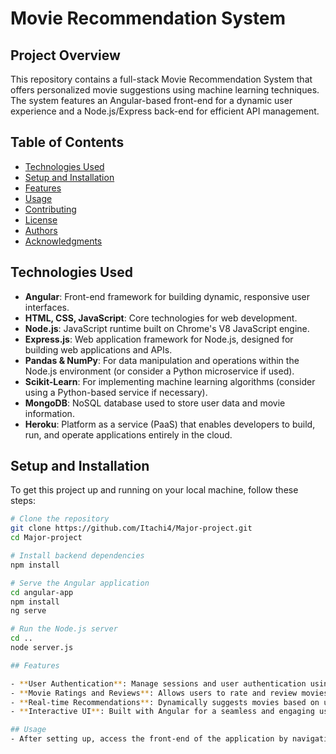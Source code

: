 # Movie Recommendation System

## Project Overview

This repository contains a full-stack Movie Recommendation System that offers personalized movie suggestions using machine learning techniques. The system features an Angular-based front-end for a dynamic user experience and a Node.js/Express back-end for efficient API management.

## Table of Contents

- [Technologies Used](#technologies-used)
- [Setup and Installation](#setup-and-installation)
- [Features](#features)
- [Usage](#usage)
- [Contributing](#contributing)
- [License](#license)
- [Authors](#authors)
- [Acknowledgments](#acknowledgments)

## Technologies Used

- **Angular**: Front-end framework for building dynamic, responsive user interfaces.
- **HTML, CSS, JavaScript**: Core technologies for web development.
- **Node.js**: JavaScript runtime built on Chrome's V8 JavaScript engine.
- **Express.js**: Web application framework for Node.js, designed for building web applications and APIs.
- **Pandas & NumPy**: For data manipulation and operations within the Node.js environment (or consider a Python microservice if used).
- **Scikit-Learn**: For implementing machine learning algorithms (consider using a Python-based service if necessary).
- **MongoDB**: NoSQL database used to store user data and movie information.
- **Heroku**: Platform as a service (PaaS) that enables developers to build, run, and operate applications entirely in the cloud.

## Setup and Installation

To get this project up and running on your local machine, follow these steps:

```bash
# Clone the repository
git clone https://github.com/Itachi4/Major-project.git
cd Major-project

# Install backend dependencies
npm install

# Serve the Angular application
cd angular-app
npm install
ng serve

# Run the Node.js server
cd ..
node server.js

## Features

- **User Authentication**: Manage sessions and user authentication using Node.js and Express.
- **Movie Ratings and Reviews**: Allows users to rate and review movies, which influences the recommendation logic.
- **Real-time Recommendations**: Dynamically suggests movies based on user interactions and preferences.
- **Interactive UI**: Built with Angular for a seamless and engaging user experience.

## Usage
- After setting up, access the front-end of the application by navigating to http://localhost:4200 and interact with the back-end via http://localhost:3000. Utilize the application to browse movies, submit ratings, and get personalized recommendations.

